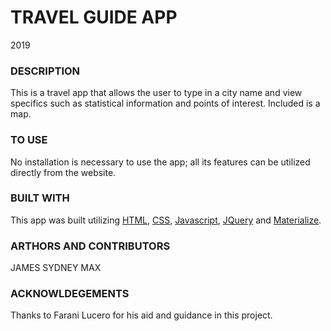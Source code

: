 # TRAVEL GUIDE APP
2019

### DESCRIPTION
This is a travel app that allows the user to type in a city name and view specifics such as statistical information and points of interest. Included is a map.

### TO USE
No installation is necessary to use the app; all its features can be utilized directly from the website.

### BUILT WITH
This app was built utilizing [HTML](https://html.com/), [CSS](https://www.w3schools.com/css/), [Javascript](https://www.javascript.com/), [JQuery](https://jquery.com/) and [Materialize](https://materializecss.com/).

### ARTHORS AND CONTRIBUTORS
JAMES
SYDNEY
MAX

### ACKNOWLDEGEMENTS 
Thanks to Farani Lucero for his aid and guidance in this project.


